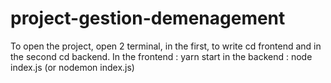 # project-gestion-demenagement

To open the project, open 2 terminal, in the first, to write cd frontend and in the second cd backend.
In the frontend : yarn start
in the backend : node index.js (or nodemon index.js)

